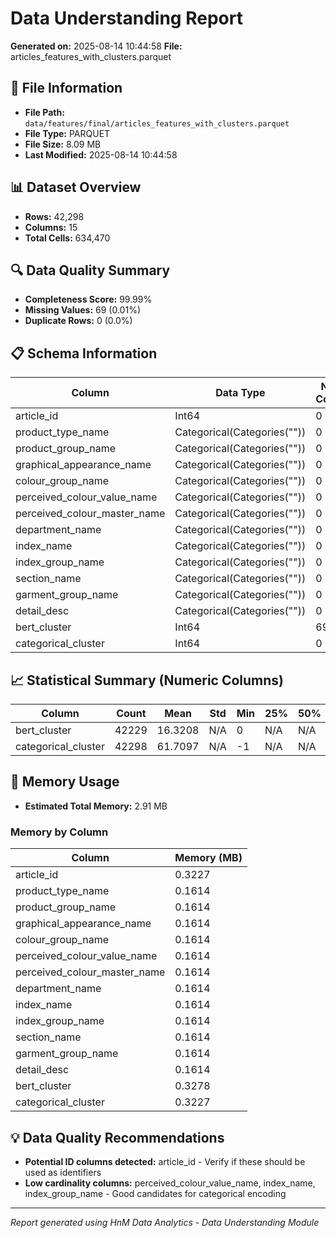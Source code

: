 # Data Understanding Report
**Generated on:** 2025-08-14 10:44:58
**File:** articles_features_with_clusters.parquet

## 📄 File Information
- **File Path:** `data/features/final/articles_features_with_clusters.parquet`
- **File Type:** PARQUET
- **File Size:** 8.09 MB
- **Last Modified:** 2025-08-14 10:44:58

## 📊 Dataset Overview
- **Rows:** 42,298
- **Columns:** 15
- **Total Cells:** 634,470

## 🔍 Data Quality Summary
- **Completeness Score:** 99.99%
- **Missing Values:** 69 (0.01%)
- **Duplicate Rows:** 0 (0.0%)

## 📋 Schema Information
| Column | Data Type | Null Count | Null % | Unique Count | Unique % |
|--------|-----------|------------|---------|--------------|----------|
| article_id | Int64 | 0 | 0.0% | 42,298 | 100.0% |
| product_type_name | Categorical(Categories("")) | 0 | 0.0% | 124 | 0.29% |
| product_group_name | Categorical(Categories("")) | 0 | 0.0% | 18 | 0.04% |
| graphical_appearance_name | Categorical(Categories("")) | 0 | 0.0% | 30 | 0.07% |
| colour_group_name | Categorical(Categories("")) | 0 | 0.0% | 50 | 0.12% |
| perceived_colour_value_name | Categorical(Categories("")) | 0 | 0.0% | 8 | 0.02% |
| perceived_colour_master_name | Categorical(Categories("")) | 0 | 0.0% | 20 | 0.05% |
| department_name | Categorical(Categories("")) | 0 | 0.0% | 238 | 0.56% |
| index_name | Categorical(Categories("")) | 0 | 0.0% | 10 | 0.02% |
| index_group_name | Categorical(Categories("")) | 0 | 0.0% | 5 | 0.01% |
| section_name | Categorical(Categories("")) | 0 | 0.0% | 56 | 0.13% |
| garment_group_name | Categorical(Categories("")) | 0 | 0.0% | 21 | 0.05% |
| detail_desc | Categorical(Categories("")) | 0 | 0.0% | 19,739 | 46.67% |
| bert_cluster | Int64 | 69 | 0.16% | 33 | 0.08% |
| categorical_cluster | Int64 | 0 | 0.0% | 432 | 1.02% |

## 📈 Statistical Summary (Numeric Columns)
| Column | Count | Mean | Std | Min | 25% | 50% | 75% | Max |
|--------|-------|------|-----|-----|-----|-----|-----|-----|
| bert_cluster | 42229 | 16.3208 | N/A | 0 | N/A | N/A | N/A | 31 |
| categorical_cluster | 42298 | 61.7097 | N/A | -1 | N/A | N/A | N/A | 430 |

## 💾 Memory Usage
- **Estimated Total Memory:** 2.91 MB

### Memory by Column
| Column | Memory (MB) |
|--------|-------------|
| article_id | 0.3227 |
| product_type_name | 0.1614 |
| product_group_name | 0.1614 |
| graphical_appearance_name | 0.1614 |
| colour_group_name | 0.1614 |
| perceived_colour_value_name | 0.1614 |
| perceived_colour_master_name | 0.1614 |
| department_name | 0.1614 |
| index_name | 0.1614 |
| index_group_name | 0.1614 |
| section_name | 0.1614 |
| garment_group_name | 0.1614 |
| detail_desc | 0.1614 |
| bert_cluster | 0.3278 |
| categorical_cluster | 0.3227 |

## 💡 Data Quality Recommendations
- **Potential ID columns detected:** article_id - Verify if these should be used as identifiers
- **Low cardinality columns:** perceived_colour_value_name, index_name, index_group_name - Good candidates for categorical encoding

---
*Report generated using HnM Data Analytics - Data Understanding Module*